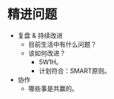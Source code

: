 # 精进问题
- 复盘 & 持续改进
    - 目前生活中有什么问题？
    - 该如何改进？
        - 5W1H。
        - 计划符合：SMART原则。
- 协作
    - 哪些事是共赢的。